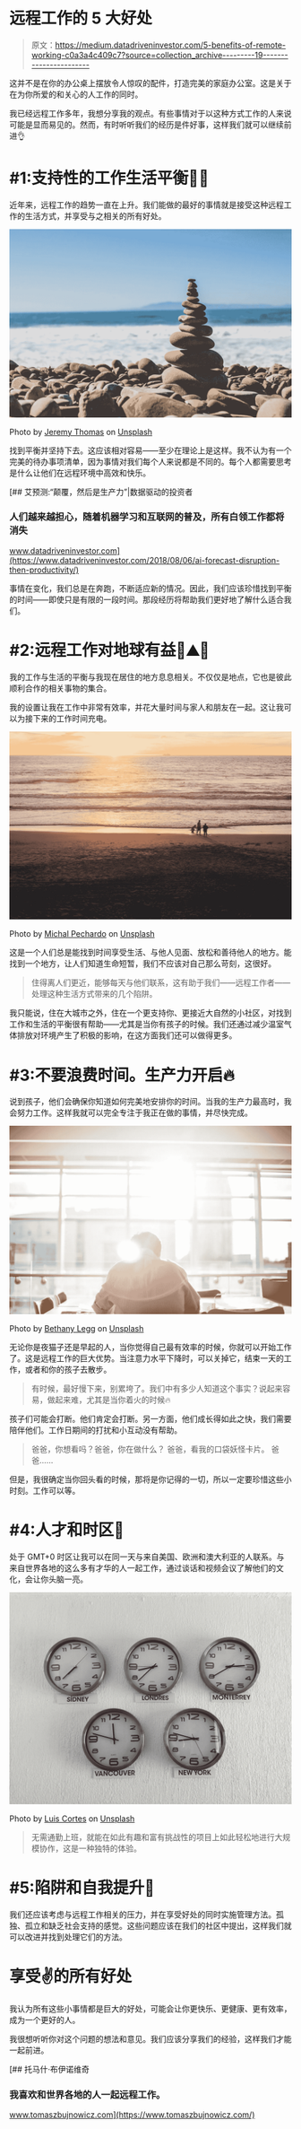 # 远程工作的 5 大好处

> 原文：<https://medium.datadriveninvestor.com/5-benefits-of-remote-working-c0a3a4c409c7?source=collection_archive---------19----------------------->

这并不是在你的办公桌上摆放令人惊叹的配件，打造完美的家庭办公室。这是关于在为你所爱的和关心的人工作的同时。

我已经远程工作多年，我想分享我的观点。有些事情对于以这种方式工作的人来说可能是显而易见的。然而，有时听听我们的经历是件好事，这样我们就可以继续前进👌

# #1:支持性的工作生活平衡🤹🏻

近年来，远程工作的趋势一直在上升。我们能做的最好的事情就是接受这种远程工作的生活方式，并享受与之相关的所有好处。

![](img/40523e652485282d15a1cdad78b76db5.png)

Photo by [Jeremy Thomas](https://unsplash.com/@jeremythomasphoto?utm_source=unsplash&utm_medium=referral&utm_content=creditCopyText) on [Unsplash](https://unsplash.com/s/photos/balance?utm_source=unsplash&utm_medium=referral&utm_content=creditCopyText)

找到平衡并坚持下去。这应该相对容易——至少在理论上是这样。我不认为有一个完美的待办事项清单，因为事情对我们每个人来说都是不同的。每个人都需要思考是什么让他们在远程环境中高效和快乐。

[](https://www.datadriveninvestor.com/2018/08/06/ai-forecast-disruption-then-productivity/) [## 艾预测:“颠覆，然后是生产力”|数据驱动的投资者

### 人们越来越担心，随着机器学习和互联网的普及，所有白领工作都将消失

www.datadriveninvestor.com](https://www.datadriveninvestor.com/2018/08/06/ai-forecast-disruption-then-productivity/) 

事情在变化，我们总是在奔跑，不断适应新的情况。因此，我们应该珍惜找到平衡的时间——即使只是有限的一段时间。那段经历将帮助我们更好地了解什么适合我们。

# #2:远程工作对地球有益🌳⛰️🌴

我的工作与生活的平衡与我现在居住的地方息息相关。不仅仅是地点，它也是彼此顺利合作的相关事物的集合。

我的设置让我在工作中非常有效率，并花大量时间与家人和朋友在一起。这让我可以为接下来的工作时间充电。

![](img/442a18389656fe61225feedd08bc6bda.png)

Photo by [Michal Pechardo](https://unsplash.com/@michalp24?utm_source=unsplash&utm_medium=referral&utm_content=creditCopyText) on [Unsplash](https://unsplash.com/s/photos/balance?utm_source=unsplash&utm_medium=referral&utm_content=creditCopyText)

这是一个人们总是能找到时间享受生活、与他人见面、放松和善待他人的地方。能找到一个地方，让人们知道生命短暂，我们不应该对自己那么苛刻，这很好。

> 住得离人们更近，能够每天与他们联系，这有助于我们——远程工作者——处理这种生活方式带来的几个陷阱。

我只能说，住在大城市之外，住在一个更支持你、更接近大自然的小社区，对找到工作和生活的平衡很有帮助——尤其是当你有孩子的时候。我们还通过减少温室气体排放对环境产生了积极的影响，在这方面我们还可以做得更多。

# #3:不要浪费时间。生产力开启🔥

说到孩子，他们会确保你知道如何完美地安排你的时间。当我的生产力最高时，我会努力工作。这样我就可以完全专注于我正在做的事情，并尽快完成。

![](img/11d3feaaf3f3b0a2054969d2d2148988.png)

Photo by [Bethany Legg](https://unsplash.com/@bkotynski?utm_source=unsplash&utm_medium=referral&utm_content=creditCopyText) on [Unsplash](https://unsplash.com/s/photos/work?utm_source=unsplash&utm_medium=referral&utm_content=creditCopyText)

无论你是夜猫子还是早起的人，当你觉得自己最有效率的时候，你就可以开始工作了。这是远程工作的巨大优势。当注意力水平下降时，可以关掉它，结束一天的工作，或者和你的孩子去散步。

> 有时候，最好慢下来，别累垮了。我们中有多少人知道这个事实？说起来容易，做起来难，尤其是当你着火的时候🔥

孩子们可能会打断。他们肯定会打断。另一方面，他们成长得如此之快，我们需要陪伴他们。工作日期间的打扰和小互动没有帮助。

> 爸爸，你想看吗？爸爸，你在做什么？
> 爸爸，看我的口袋妖怪卡片。
> 爸爸……

但是，我很确定当你回头看的时候，那将是你记得的一切，所以一定要珍惜这些小时刻。工作可以等。

# #4:人才和时区🤸

处于 GMT+0 时区让我可以在同一天与来自美国、欧洲和澳大利亚的人联系。与来自世界各地的这么多有才华的人一起工作，通过谈话和视频会议了解他们的文化，会让你头脑一亮。

![](img/d87a828e414b2a00ff192fda3a2f26ee.png)

Photo by [Luis Cortes](https://unsplash.com/@luiscortestamez?utm_source=unsplash&utm_medium=referral&utm_content=creditCopyText) on [Unsplash](https://unsplash.com/s/photos/world-clock?utm_source=unsplash&utm_medium=referral&utm_content=creditCopyText)

> 无需通勤上班，就能在如此有趣和富有挑战性的项目上如此轻松地进行大规模协作，这是一种独特的体验。

# #5:陷阱和自我提升🤔

我们还应该考虑与远程工作相关的压力，并在享受好处的同时实施管理方法。孤独、孤立和缺乏社会支持的感觉。这些问题应该在我们的社区中提出，这样我们就可以改进并找到处理它们的方法。

# 享受✌️的所有好处

我认为所有这些小事情都是巨大的好处，可能会让你更快乐、更健康、更有效率，成为一个更好的人。

我很想听听你对这个问题的想法和意见。我们应该分享我们的经验，这样我们才能一起前进。

[](https://www.tomaszbujnowicz.com/) [## 托马什·布伊诺维奇

### 我喜欢和世界各地的人一起远程工作。

www.tomaszbujnowicz.com](https://www.tomaszbujnowicz.com/)